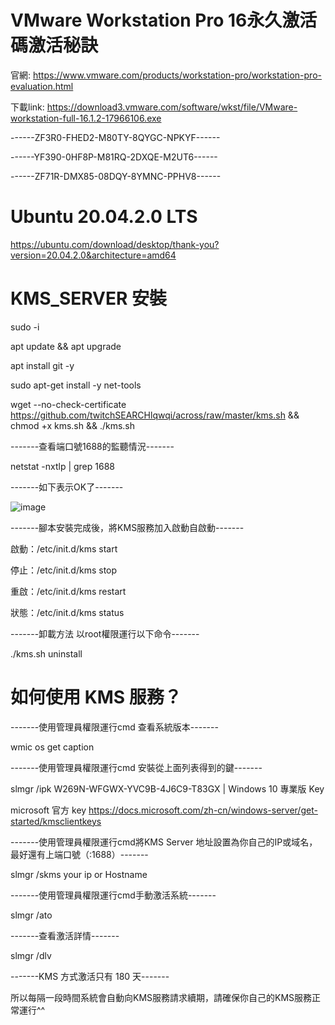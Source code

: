 
# VMware Workstation Pro 16永久激活碼激活秘訣

官網: https://www.vmware.com/products/workstation-pro/workstation-pro-evaluation.html

下載link: https://download3.vmware.com/software/wkst/file/VMware-workstation-full-16.1.2-17966106.exe

------ZF3R0-FHED2-M80TY-8QYGC-NPKYF------

------YF390-0HF8P-M81RQ-2DXQE-M2UT6------

------ZF71R-DMX85-08DQY-8YMNC-PPHV8------

# Ubuntu 20.04.2.0 LTS
https://ubuntu.com/download/desktop/thank-you?version=20.04.2.0&architecture=amd64

# KMS_SERVER 安裝
sudo -i

apt update && apt upgrade

apt install git -y

sudo apt-get install -y net-tools

wget --no-check-certificate https://github.com/twitchSEARCHlqwqi/across/raw/master/kms.sh && chmod +x kms.sh && ./kms.sh

-------查看端口號1688的監聽情況-------

netstat -nxtlp | grep 1688

-------如下表示OK了-------

![image](https://user-images.githubusercontent.com/69714467/128604182-4f40513d-28d6-411b-9149-ac9c5d8ae2ac.png)

-------腳本安裝完成後，將KMS服務加入啟動自啟動-------

啟動：/etc/init.d/kms start

停止：/etc/init.d/kms stop

重啟：/etc/init.d/kms restart

狀態：/etc/init.d/kms status


-------卸載方法  以root權限運行以下命令-------

./kms.sh uninstall

# 如何使用 KMS 服務？

-------使用管理員權限運行cmd 查看系統版本-------

wmic os get caption

-------使用管理員權限運行cmd 安裝從上面列表得到的鍵-------

slmgr /ipk W269N-WFGWX-YVC9B-4J6C9-T83GX   | Windows 10 專業版 Key

microsoft 官方 key https://docs.microsoft.com/zh-cn/windows-server/get-started/kmsclientkeys

-------使用管理員權限運行cmd將KMS Server 地址設置為你自己的IP或域名，最好還有上端口號（:1688）-------

slmgr /skms your ip or Hostname

-------使用管理員權限運行cmd手動激活系統-------

slmgr /ato

-------查看激活詳情-------

slmgr /dlv


-------KMS 方式激活只有 180 天-------

所以每隔一段時間系統會自動向KMS服務請求續期，請確保你自己的KMS服務正常運行^^


